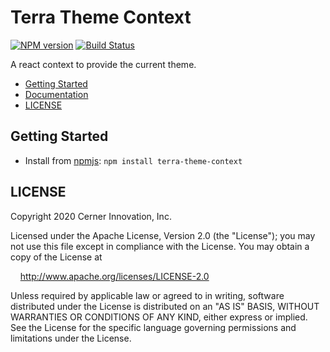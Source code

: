 # Terra Theme Context

[![NPM version](https://badgen.net/npm/v/terra-theme-context)](https://www.npmjs.com/package/terra-theme-context)
[![Build Status](https://badgen.net/travis/cerner/terra-framework)](https://travis-ci.com/cerner/terra-framework)

A react context to provide the current theme.

- [Getting Started](#getting-started)
- [Documentation](https://github.com/cerner/terra-framework/tree/master/packages/terra-theme-context/docs)
- [LICENSE](#license)

## Getting Started

- Install from [npmjs](https://www.npmjs.com): `npm install terra-theme-context`

## LICENSE

Copyright 2020 Cerner Innovation, Inc.

Licensed under the Apache License, Version 2.0 (the "License"); you may not use this file except in compliance with the License. You may obtain a copy of the License at

&nbsp;&nbsp;&nbsp;&nbsp;http://www.apache.org/licenses/LICENSE-2.0

Unless required by applicable law or agreed to in writing, software distributed under the License is distributed on an "AS IS" BASIS, WITHOUT WARRANTIES OR CONDITIONS OF ANY KIND, either express or implied. See the License for the specific language governing permissions and limitations under the License.
